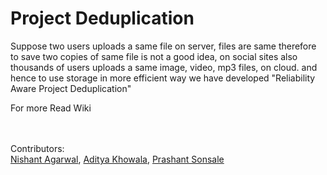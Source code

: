 # Project Deduplication

Suppose two users uploads a same file on server,
files are same therefore to save two copies of same file 
is not a good idea,
on social sites also thousands of users uploads a same image,
video, mp3 files, on cloud.
and hence to use storage in more efficient way we have developed
"Reliability Aware Project Deduplication"

For more
Read Wiki
<br />
<br />
<br />

Contributors:<br />
[Nishant Agarwal](https://github.com/nishanta12), [Aditya Khowala](https://github.com/adityakhowala), [Prashant Sonsale](https://github.com/prashantsonsale96)

